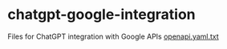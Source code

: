 # chatgpt-google-integration
Files for ChatGPT integration with Google APIs
[openapi.yaml.txt](https://github.com/user-attachments/files/17980428/openapi.yaml.txt)
